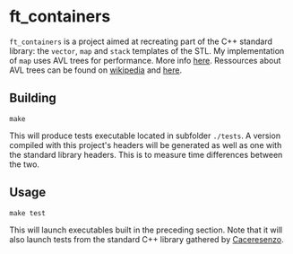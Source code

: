 # ft_containers

`ft_containers` is a project aimed at recreating part of the C++ standard library: the `vector`, `map` and `stack` templates of the STL.
My implementation of `map` uses AVL trees for performance.
More info [here](https://en.cppreference.com/w/cpp/container). Ressources about AVL trees can be found on [wikipedia](https://en.wikipedia.org/wiki/AVL_tree) and [here](https://runestone.academy/ns/books/published/pythonds/Trees/AVLTreeImplementation.html).

## Building

```
make
```

This will produce tests executable located in subfolder `./tests`. A version compiled with this project's headers will be generated as well as one with the standard library headers. This is to measure time differences between the two.

## Usage

```
make test
```

This will launch executables built in the preceding section. Note that it will also launch tests from the standard C++ library gathered by [Caceresenzo](https://github.com/caceresenzo/).
